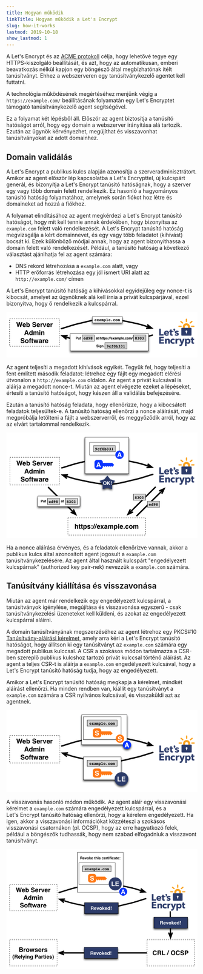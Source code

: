```yaml
---
title: Hogyan működik
linkTitle: Hogyan működik a Let's Encrypt
slug: how-it-works
lastmod: 2019-10-18
show_lastmod: 1
---
```



A Let's&nbsp;Encrypt és az [ACME protokoll](https://tools.ietf.org/html/rfc8555) célja, hogy lehetővé tegye egy HTTPS-kiszolgáló beállítását, és azt, hogy az automatikusan, emberi beavatkozás nélkül kapjon egy böngésző által megbízhatónak ítélt tanúsítványt.  Ehhez a webszerveren egy tanúsítványkezelő agentet kell futtatni.

A technológia működésének megértéséhez menjünk végig a `https://example.com/` beállításának folyamatán egy Let's&nbsp;Encryptet támogató tanúsítványkezelő agent segítségével.

Ez a folyamat két lépésből áll.  Először az agent biztosítja a tanúsító hatóságot arról, hogy egy domain a webszerver irányítása alá tartozik.  Ezután az ügynök kérvényezhet, megújíthat és visszavonhat tanúsítványokat az adott domainhez.

## Domain validálás

A Let's&nbsp;Encrypt a publikus kulcs alapján azonosítja a szerveradminisztrátort.  Amikor az agent először lép kapcsolatba a Let's&nbsp;Encrypttel, új kulcspárt generál, és bizonyítja a Let's&nbsp;Encrypt tanúsító hatóságnak, hogy a szerver egy vagy több domain felett rendelkezik.  Ez hasonló a hagyományos tanúsító hatóság folyamatához, amelynek során fiókot hoz létre és domaineket ad hozzá a fiókhoz.

A folyamat elindításához az agent megkérdezi a Let's Encrypt tanúsító hatóságot, hogy mit kell tennie annak érdekében, hogy bizonyítsa az `example.com` felett való rendelkezését.  A Let's Encrypt tanúsító hatóság megvizsgálja a kért domainnevet, és egy vagy több feladatot (kihívást) bocsát ki.   Ezek különböző módjai annak, hogy az agent bizonyíthassa a domain felett való rendelkezését.  Például, a tanúsító hatóság a következő választást ajánlhatja fel az agent számára:

* DNS rekord létrehozása a `example.com` alatt, vagy
* HTTP erőforrás létrehozása egy jól ismert URI alatt az `http://example.com/` címen

A Let's Encrypt tanúsító hatóság a kihívásokkal egyidejűleg egy nonce-t is kibocsát, amelyet az ügynöknek alá kell írnia a privát kulcspárjával, ezzel bizonyítva, hogy ő rendelkezik a kulcspárral.

<div class="howitworks-figure">
<img alt="Requesting challenges to validate example.com"
     src="/images/howitworks_challenge.png"/>
</div>

Az agent teljesíti a megadott kihívások egyikét.   Tegyük fel, hogy teljesíti a fent említett második feladatot: létrehoz egy fájlt egy megadott elérési útvonalon a `http://example.com` oldalon.  Az agent a privát kulcsával is aláírja a megadott nonce-t.  Miután az agent elvégezte ezeket a lépéseket, értesíti a tanúsító hatóságot, hogy készen áll a validálás befejezésére.

Ezután a tanúsító hatóság feladata, hogy ellenőrizze, hogy a kibocsátott feladatok teljesültek-e.  A tanúsító hatóság ellenőrzi a nonce aláírását, majd megpróbálja letölteni a fájlt a webszerverről, és meggyőződik arról, hogy az az elvárt tartalommal rendelkezik.

<div class="howitworks-figure">
<img alt="Requesting authorization to act for example.com"
     src="/images/howitworks_authorization.png"/>
</div>

Ha a nonce aláírása érvényes, és a feladatok ellenőrizve vannak, akkor a publikus kulcs által azonosított agent jogosult a `example.com` tanúsítványkezelésére.  Az agent által használt kulcspárt "engedélyezett kulcspárnak" (authorized key pair-nek) nevezzük a `example.com` számára.


## Tanúsítvány kiállítása és visszavonása

Miután az agent már rendelkezik egy engedélyezett kulcspárral, a tanúsítványok igénylése, megújítása és visszavonása egyszerű - csak tanúsítványkezelési üzeneteket kell küldeni, és azokat az engedélyezett kulcspárral aláírni.

A domain tanúsítványának megszerzéséhez az agent létrehoz egy PKCS#10 [Tanúsítvány-aláírási kérelmet](https://tools.ietf.org/html/rfc2986), amely arra kéri a Let's&nbsp;Encrypt tanúsító hatóságot, hogy állítson ki egy tanúsítványt az `example.com` számára egy megadott publikus kulccsal.  A CSR a szokásos módon tartalmazza a CSR-ben szereplő publikus kulcshoz tartozó privát kulccsal történő aláírást.  Az agent a teljes CSR-t is aláírja a `example.com` engedélyezett kulcsával, hogy a Let's&nbsp;Encrypt tanúsító hatóság tudja, hogy az engedélyezett.

Amikor a Let's&nbsp;Encrypt tanúsító hatóság megkapja a kérelmet, mindkét aláírást ellenőrzi.  Ha minden rendben van, kiállít egy tanúsítványt a `example.com` számára a CSR nyilvános kulcsával, és visszaküldi azt az agentnek.

<div class="howitworks-figure">
<img alt="Requesting a certificate for example.com"
     src="/images/howitworks_certificate.png"/>
</div>

A visszavonás hasonló módon működik.  Az agent aláír egy visszavonási kérelmet a `example.com` számára engedélyezett kulcspárral, és a Let's&nbsp;Encrypt tanúsító hatóság ellenőrzi, hogy a kérelem engedélyezett.  Ha igen, akkor a visszavonási információkat közzéteszi a szokásos visszavonási csatornákon (pl. OCSP), hogy az erre hagyatkozó felek, például a böngészők tudhassák, hogy nem szabad elfogadniuk a visszavont tanúsítványt.

<div class="howitworks-figure">
<img alt="Requesting revocation of a certificate for example.com"
     src="/images/howitworks_revocation.png"/>
</div>



